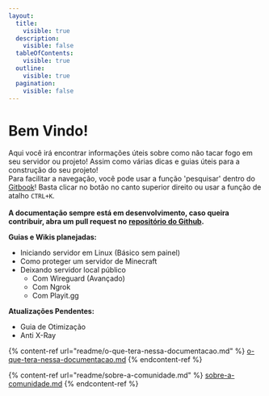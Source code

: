 ```yaml
---
layout:
  title:
    visible: true
  description:
    visible: false
  tableOfContents:
    visible: true
  outline:
    visible: true
  pagination:
    visible: false
---
```


# Bem Vindo!

Aqui você irá encontrar informações úteis sobre como não tacar fogo em seu servidor ou projeto! Assim como várias dicas e guias úteis para a construção do seu projeto!\
Para facilitar a navegação, você pode usar a função 'pesquisar' dentro do [Gitbook](https://docs.minersrefuge.com.br)! Basta clicar no botão no canto superior direito ou usar a função de atalho `CTRL+K`.\
\
**A documentação sempre está em desenvolvimento, caso queira contribuir, abra um pull request no** [**repositório do Github**](https://github.com/MinersRefuge/docs)**.**



**Guias e Wikis planejadas:**

* Iniciando servidor em Linux (Básico sem painel)
* Como proteger um servidor de Minecraft
* Deixando servidor local público
  * Com Wireguard (Avançado)
  * Com Ngrok
  * Com Playit.gg

**Atualizações Pendentes:**

* Guia de Otimização
* Anti X-Ray

{% content-ref url="readme/o-que-tera-nessa-documentacao.md" %}
[o-que-tera-nessa-documentacao.md](readme/o-que-tera-nessa-documentacao.md)
{% endcontent-ref %}

{% content-ref url="readme/sobre-a-comunidade.md" %}
[sobre-a-comunidade.md](readme/sobre-a-comunidade.md)
{% endcontent-ref %}
